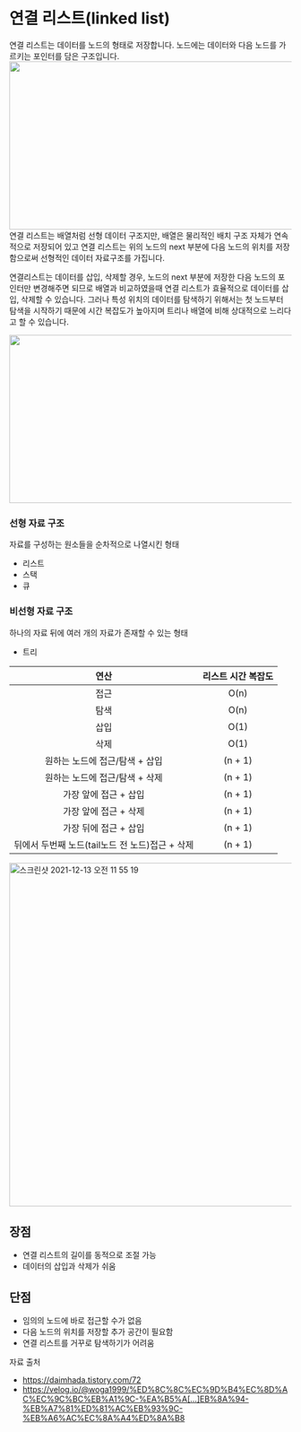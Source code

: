 # 연결 리스트(linked list)
연결 리스트는 데이터를 노드의 형태로 저장합니다. 노드에는 데이터와 다음 노드를 가르키는 포인터를 담은 구조입니다.  
<img src ="https://user-images.githubusercontent.com/75020336/145743187-7da329d9-4afe-41d7-9815-b6fa8fb484b2.jpg" width="600" height="300">  
연결 리스트는 배열처럼 선형 데이터 구조지만, 배열은 물리적인 배치 구조 자체가 연속적으로 저장되어 있고 연결 리스트는 위의 노드의 next 부분에 다음 노드의 위치를 저장함으로써 선형적인 데이터 자료구조를 가집니다.  

연결리스트는 데이터를 삽입, 삭제할 경우, 노드의 next 부분에 저장한 다음 노드의 포인터만 변경해주면 되므로 배열과 비교하였을때 연결 리스트가 효율적으로 데이터를 삽입, 삭제할 수 있습니다. 그러나 특성 위치의 데이터를 탐색하기 위해서는 첫 노드부터 탐색을 시작하기 때문에 시간 복잡도가 높아지며 트리나 배열에 비해 상대적으로 느리다고 할 수 있습니다.

<img src ="https://user-images.githubusercontent.com/75020336/145743194-4c1a03a9-a58b-460a-b24c-294b9675b5f0.png" width="600" height="300">  

### 선형 자료 구조

자료를 구성하는 원소들을 순차적으로 나열시킨 형태
- 리스트
- 스택
- 큐

### 비선형 자료 구조

하나의 자료 뒤에 여러 개의 자료가 존재할 수 있는 형태
- 트리

| 연산  | 리스트 시간 복잡도  |
|:---:|:---:|
|접근|O(n)|
| 탐색 |  O(n) |
| 삽입  |  O(1) |
| 삭제  |  O(1) |
|  원하는 노드에 접근/탐색 + 삽입 |  (n + 1) |
|  원하는 노드에 접근/탐색 + 삭제 |  (n + 1) |
|  가장 앞에 접근 + 삽입  |  (n + 1) |
|  가장 앞에 접근 + 삭제 |  (n + 1) |
|  가장 뒤에 접근 + 삽입 |  (n + 1) |
|  뒤에서 두번째 노드(tail노드 전 노드)접근 + 삭제 |  (n + 1) |


<img width="613" alt="스크린샷 2021-12-13 오전 11 55 19" src="https://user-images.githubusercontent.com/75020336/145745241-465a2677-8604-4d02-a2c1-22584044e538.png">

## 장점
- 연결 리스트의 길이를 동적으로 조절 가능
- 데이터의 삽입과 삭제가 쉬움

## 단점
- 임의의 노드에 바로 접근할 수가 없음
- 다음 노드의 위치를 저장할 추가 공간이 필요함
- 연결 리스트를 거꾸로 탐색하기가 어려움

자료 출처
- https://daimhada.tistory.com/72
- https://velog.io/@woga1999/%ED%8C%8C%EC%9D%B4%EC%8D%AC%EC%9C%BC%EB%A1%9C-%EA%B5%A[…]EB%8A%94-%EB%A7%81%ED%81%AC%EB%93%9C-%EB%A6%AC%EC%8A%A4%ED%8A%B8
